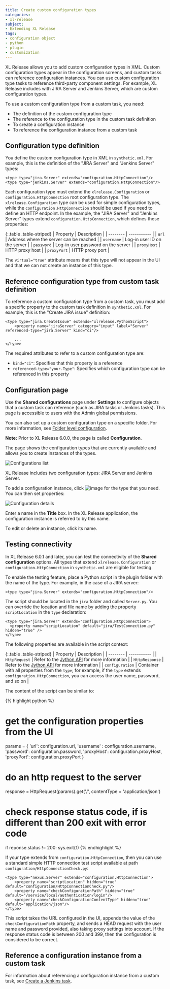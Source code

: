```yaml
---
title: Create custom configuration types
categories:
- xl-release
subject:
- Extending XL Release
tags:
- configuration object
- python
- plugin
- customization
---
```


XL Release allows you to add custom configuration types in XML. Custom configuration types appear in the configuration screens, and custom tasks can reference configuration instances. You can use custom configuration type tasks to reference third-party component settings. For example, XL Release includes with JIRA Server and Jenkins Server, which are custom configuration types.

To use a custom configuration type from a custom task, you need:

* The definition of the custom configuration type
* The reference to the configuration type in the custom task definition
* To create a configuration instance
* To reference the configuration instance from a custom task

## Configuration type definition

You define the custom configuration type in XML in `synthetic.xml`. For example, this is the definition of the "JIRA Server" and "Jenkins Server" types:

    <type type="jira.Server" extends="configuration.HttpConnection"/>
    <type type="jenkins.Server" extends="configuration.HttpConnection"/>

Each configuration type must extend the `xlrelease.Configuration` or `configuration.HttpConnection` root configuration type. The `xlrelease.Configuration` type can be used for simple configuration types, while the `configuration.HttpConnection` should be used if you need to define an HTTP endpoint. In the example, the "JIRA Server" and "Jenkins Server" types extend `configuration.HttpConnection`, which defines these properties:

{:.table .table-striped}
| Property | Description |
| -------- | ----------- |
| `url` | Address where the server can be reached |
| `username` | Log-in user ID on the server |
| `password` | Log-in user password on the server |
| `proxyHost` | HTTP proxy host |
| `proxyPort` | HTTP proxy port |

The `virtual="true"` attribute means that this type will not appear in the UI and that we can not create an instance of this type.

## Reference configuration type from custom task definition

To reference a custom configuration type from a custom task, you must add a specific property to the custom task definition in `synthetic.xml`. For example, this is the "Create JIRA issue" definition:

    <type type="jira.CreateIssue" extends="xlrelease.PythonScript">
        <property name="jiraServer" category="input" label="Server" referenced-type="jira.Server" kind="ci"/>

        ...
    </type>

The required attributes to refer to a custom configuration type are:

* `kind="ci"`: Specifies that this property is a reference
* `referenced-type="your.Type"`: Specifies which configuration type can be referenced in this property

## Configuration page

Use the **Shared configurations** page under **Settings** to configure objects that a custom task can reference (such as JIRA tasks or Jenkins tasks). This page is accessible to users with the Admin global permissions.

You can also set up a custom configuration type on a specific folder. For more information, see [Folder level configuration](/xl-release/how-to/manage-templates-and-releases-using-folders.html#folder-level-configuration).

**Note:** Prior to XL Release 6.0.0, the page is called **Configuration**.

The page shows the configuration types that are currently available and allows you to create instances of the types.

![Configurations list](/xl-release/images/configurations-list.png)

XL Release includes two configuration types: JIRA Server and Jenkins Server.

To add a configuration instance, click ![image](/xl-release/images/add-button.png) for the type that you need. You can then set properties:

![Configuration details](/xl-release/images/jira-configuration-details.png)

Enter a name in the **Title** box. In the XL Release application, the configuration instance is referred to by this name.

To edit or delete an instance, click its name.

## Testing connectivity

In XL Release 6.0.1 and later, you can test the connectivity of the **Shared configuration** options. All types that extend `xlrelease.Configuration` or `configuration.HttpConnection` in `synthetic.xml` are eligible for testing.

To enable the testing feature, place a Python script in the plugin folder with the name of the type. For example, in the case of a JIRA server:

    <type type="jira.Server" extends="configuration.HttpConnection"/>

The script should be located in the `jira` folder and called `Server.py`. You can override the location and file name by adding the property `scriptLocation` in the `type` declaration:

    <type type="jira.Server" extends="configuration.HttpConnection">
      <property name="scriptLocation" default="jira/TestConnection.py" hidden="true" />
    </type>

The following properties are available in the script context:

{:.table .table-striped}
| Property | Description |
| -------- | ----------- |
| `HttpRequest` | Refer to the [Jython API](/jython-docs/#!/xl-release/6.0.x/service/HttpRequest.HttpRequest) for more information |
| `HttpResponse` | Refer to the [Jython API](/jython-docs/#!/xl-release/6.0.x/service/HttpRequest.HttpResponse) for more information |
| `configuration` | Container with all properties from the `type`; for example, if the `type` extends `configuration.HttpConnection`, you can access the user name, password, and so on |

The content of the script can be similar to:

{% highlight python %}
# get the configuration properties from the UI
params = { 'url': configuration.url, 'username' : configuration.username, 'password': configuration.password,  'proxyHost': configuration.proxyHost, 'proxyPort': configuration.proxyPort }

# do an http request to the server
response = HttpRequest(params).get('/', contentType = 'application/json')

# check response status code, if is different than 200 exit with error code
if reponse.status != 200:
  sys.exit(1)
{% endhighlight %}


If your type extends from `configuration.HttpConnection`, then you can use a standard simple HTTP connection test script available at path `configuration/HttpConnectionCheck.py`:

    <type type="nexus.Server" extends="configuration.HttpConnection">
        <property name="scriptLocation" hidden="true" default="configuration/HttpConnectionCheck.py"/>
        <property name="checkConfigurationPath" hidden="true" default="/service/local/authentication/login"/>
        <property name="checkConfigurationContentType" hidden="true" default="application/json"/>
    </type>

This script takes the URL configured in the UI, appends the value of the `checkConfigurationPath` property, and sends a HEAD request with the user name and password provided, also taking proxy settings into account. If the response status code is between 200 and 399, then the configuration is considered to be correct.

## Reference a configuration instance from a custom task

For information about referencing a configuration instance from a custom task, see [Create a Jenkins task](/xl-release/how-to/create-a-jenkins-task.html).
